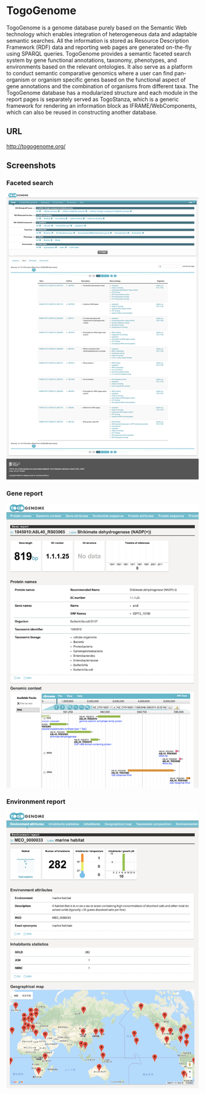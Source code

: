 # TogoGenome

TogoGenome is a genome database purely based on the Semantic Web technology which enables integration of heterogeneous data and adaptable semantic searches. All the information is stored as Resource Description Framework (RDF) data and reporting web pages are generated on-the-fly using SPARQL queries. TogoGenome provides a semantic faceted search system by gene functional annotations, taxonomy, phenotypes, and environments based on the relevant ontologies. It also serve as a platform to conduct semantic comparative genomics where a user can find pan-organism or organism specific genes based on the functional aspect of gene annotations and the combination of organisms from different taxa. The TogoGenome database has a modularized structure and each module in the report pages is separately served as TogoStanza, which is a generic framework for rendering an information block as IFRAME/WebComponents, which can also be reused in constructing another database.

## URL

http://togogenome.org/

## Screenshots

### Faceted search

![Fig-1](https://raw.githubusercontent.com/dbcls/website/master/services/images/TogoGenome_fig-1.png)

### Gene report

![Fig-2](https://raw.githubusercontent.com/dbcls/website/master/services/images/TogoGenome_fig-2.png)

### Environment report

![Fig-3](https://raw.githubusercontent.com/dbcls/website/master/services/images/TogoGenome_fig-3.png)


